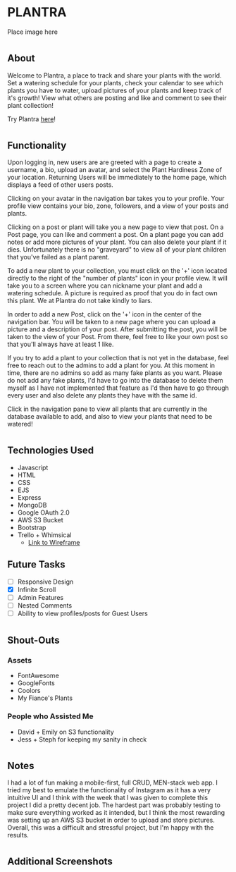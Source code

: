 # PLANTRA

Place image here

#

## About

Welcome to Plantra, a place to track and share your plants with the world. Set a watering schedule for your plants, check your calendar to see which plants you have to water, upload pictures of your plants and keep track of it's growth! View what others are posting and like and comment to see their plant collection!

Try Plantra [here](https://plantra.fly.dev/)!

#

## Functionality

Upon logging in, new users are are greeted with a page to create a username, a bio, upload an avatar, and select the Plant Hardiness Zone of your location. Returning Users will be immediately to the home page, which displays a feed of other users posts.

Clicking on your avatar in the navigation bar takes you to your profile. Your profile view contains your bio, zone, followers, and a view of your posts and plants.

Clicking on a post or plant will take you a new page to view that post. On a Post page, you can like and comment a post. On a plant page you can add notes or add more pictures of your plant. You can also delete your plant if it dies. Unfortunately there is no "graveyard" to view all of your plant children that you've failed as a plant parent.

To add a new plant to your collection, you must click on the '+' icon located directly to the right of the "number of plants" icon in your profile view. It will take you to a screen where you can nickname your plant and add a watering schedule. A picture is required as proof that you do in fact own this plant. We at Plantra do not take kindly to liars.

In order to add a new Post, click on the '+' icon in the center of the navigation bar. You will be taken to a new page where you can upload a picture and a description of your post. After submitting the post, you will be taken to the view of your Post. From there, feel free to like your own post so that you'll always have at least 1 like.

If you try to add a plant to your collection that is not yet in the database, feel free to reach out to the admins to add a plant for you. At this moment in time, there are no admins so add as many fake plants as you want. Please do not add any fake plants, I'd have to go into the database to delete them myself as I have not implemented that feature as I'd then have to go through every user and also delete any plants they have with the same id.

Click in the navigation pane to view all plants that are currently in the database available to add, and also to view your plants that need to be watered!

#

## Technologies Used

- Javascript
- HTML
- CSS
- EJS
- Express
- MongoDB
- Google OAuth 2.0
- AWS S3 Bucket
- Bootstrap
- Trello + Whimsical
  - [Link to Wireframe](https://trello.com/b/JdyZV25G/unit-2-project)

## Future Tasks

- [ ] Responsive Design
- [x] Infinite Scroll
- [ ] Admin Features
- [ ] Nested Comments
- [ ] Ability to view profiles/posts for Guest Users

#

## Shout-Outs

### Assets

- FontAwesome
- GoogleFonts
- Coolors
- My Fiance's Plants

### People who Assisted Me

- David + Emily on S3 functionality
- Jess + Steph for keeping my sanity in check

#

## Notes

I had a lot of fun making a mobile-first, full CRUD, MEN-stack web app. I tried my best to emulate the functionality of Instagram as it has a very intuitive UI and I think with the week that I was given to complete this project I did a pretty decent job. The hardest part was probably testing to make sure everything worked as it intended, but I think the most rewarding was setting up an AWS S3 bucket in order to upload and store pictures. Overall, this was a difficult and stressful project, but I'm happy with the results.

#

## Additional Screenshots

